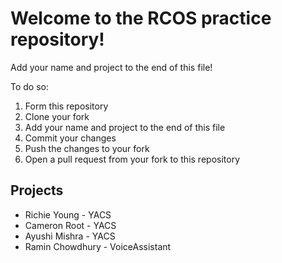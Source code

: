 # Welcome to the RCOS practice repository!
Add your name and project to the end of this file!

To do so:
1) Form this repository
1) Clone your fork
3) Add your name and project to the end of this file
4) Commit your changes
5) Push the changes to your fork
6) Open a pull request from your fork to this repository

## Projects
- Richie Young - YACS
- Cameron Root - YACS
- Ayushi Mishra - YACS
- Ramin Chowdhury - VoiceAssistant